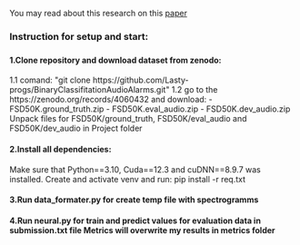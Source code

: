 You may read about this research on this <a href="https://paperswithcode.com/">paper</a>

<h3>Instruction for setup and start:<h3>
  <h4>1.Clone repository and download dataset from zenodo:</h4>
      1.1 comand: "git clone https://github.com/Lasty-progs/BinaryClassifitationAudioAlarms.git"
      1.2 go to the https://zenodo.org/records/4060432 and download:
        - FSD50K.ground_truth.zip
        - FSD50K.eval_audio.zip
        - FSD50K.dev_audio.zip
      Unpack files for FSD50K/ground_truth, FSD50K/eval_audio and FSD50K/dev_audio in Project folder
  <h4>2.Install all dependencies:</h4>
      Make sure that Python==3.10, Cuda==12.3 and cuDNN==8.9.7 was installed.
      Create and activate venv and run: pip install -r req.txt
  <h4>3.Run data_formater.py for create temp file with spectrogramms
  <h4>4.Run neural.py for train and predict values for evaluation data in submission.txt file
    Metrics will overwrite my results in metrics folder